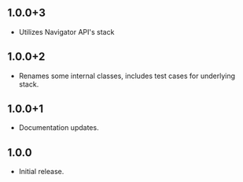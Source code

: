 ## 1.0.0+3

* Utilizes Navigator API's stack
## 1.0.0+2

* Renames some internal classes, includes test cases for underlying stack.
## 1.0.0+1

* Documentation updates.
## 1.0.0

* Initial release.
